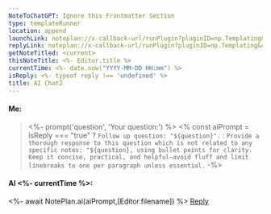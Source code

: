 ```yaml
---
NoteToChatGPT: Ignore this Frontmatter Section
type: templateRunner
location: append
launchLink: noteplan://x-callback-url/runPlugin?pluginID=np.Templating&command=templateRunner&arg0=AI%20Chat2&arg1=true
replyLink: noteplan://x-callback-url/runPlugin?pluginID=np.Templating&command=templateRunner&arg0=AI%20Chat2&arg1=true&arg2=var1%3Dreply=true
getNoteTitled: <current>
thisNoteTitle: <%- Editor.title %>
currentTime: <%- date.now("YYYY-MM-DD HH:mm") %>
isReply: <%- typeof reply !== 'undefined' %>
title: AI Chat2
---
```

#### Me:
> <%- prompt('question', 'Your question:') %>
<% const aiPrompt = isReply === "true" ? `Follow up question: "${question}".` : `Provide a thorough response to this question which is not related to any specific notes: "${question}, using bullet points for clarity. Keep it concise, practical, and helpful—avoid fluff and limit linebreaks to one per paragraph unless essential.` -%>
#### AI <%- currentTime %>:
<%- await NotePlan.ai(aiPrompt,[Editor.filename]) %>
[Reply](noteplan://x-callback-url/runPlugin?pluginID=np.Templating&command=templateRunner&arg0=AI%20Chat2&arg1=true&arg2=var1%3Dreply=true)
